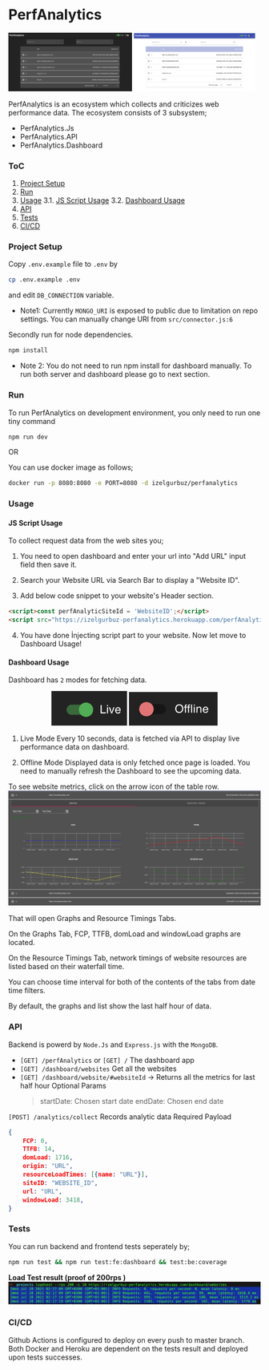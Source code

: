 # PerfAnalytics

<p float="left">
  <img src="images/dark.png?raw=true" width="49%" />
  <img src="images/light.png?raw=true" width="48%" /> 
</p>


PerfAnalytics is an ecosystem which collects and criticizes web performance data. The ecosystem consists
of 3 subsystem;

- PerfAnalytics.Js
- PerfAnalytics.API
- PerfAnalytics.Dashboard

### ToC

1. [Project Setup](#project-setup)
2. [Run](#run)
3. [Usage](#usage)
3.1. [JS Script Usage](#script-usage)
3.2. [Dashboard Usage](#dashboard-usage)
4. [API](#api)
5. [Tests](#tests)
6. [CI/CD](#cicd)

### Project Setup
Copy `.env.example` file to `.env` by 

```bash
cp .env.example .env
```

and edit `DB_CONNECTION` variable.

- Note1: Currently `MONGO_URI` is exposed to public due to limitation on repo settings. You can manually change URI from `src/connector.js:6`

Secondly run for node dependencies.
```bash
npm install
````

- Note 2: You do not need to run npm install for dashboard manually. To run both server and dashboard please go to next section.


### Run

To run PerfAnalytics on development environment, you only need to run one tiny command
```bash
npm run dev
```

OR

You can use docker image as follows;

```bash
docker run -p 8080:8080 -e PORT=8080 -d izelgurbuz/perfanalytics
```
### Usage

#### JS Script Usage

To collect request data from the web sites you;
1. You need to open dashboard and enter your url into "Add URL" input field then save it.

2. Search your Website URL via Search Bar to display a "Website ID".

3. Add below code snippet to your website's Header section.

```html
<script>const perfAnalyticSiteId = 'WebsiteID';</script>
<script src="https://izelgurbuz-perfanalytics.herokuapp.com/perfAnalytics.js"></script>
```
4. You have done İnjecting script part to your website. Now let move to Dashboard Usage!


#### Dashboard Usage

Dashboard has `2` modes for fetching data.
<center>
<p>
  <img src="images/live-switch.png?raw=true" width="30%" />
  <img src="images/offline-switch.png?raw=true" width="35%" /> 
</p>
</center>

1. Live Mode
Every 10 seconds, data is fetched via API to display live performance data on dashboard.

2. Offline Mode
Displayed data is only fetched once page is loaded. You need to manually refresh the Dashboard to see the upcoming data.


To see website metrics, click on the arrow icon of the table row.
<img src="images/opened-content.png?raw=true" width="100%" />

That will open Graphs and Resource Timings Tabs. 

On the Graphs Tab, FCP, TTFB, domLoad and windowLoad graphs are located.

On the Resource Timings Tab, network timings of website resources are listed based on their waterfall time.

You can choose time interval for both of the contents of the tabs from date time filters.

By default, the graphs and list show the last half hour of data.


### API

Backend is powerd by `Node.Js` and `Express.js` with the `MongoDB`.

- `[GET] /perfAnalytics` or `[GET] /`
The dashboard app
- `[GET] /dashboard/websites`
Get all the websites
- `[GET] /dashboard/website/#websiteId` -> Returns all the metrics for last half hour
Optional Params
    > startDate: Chosen start date
    > endDate: Chosen end date


`[POST] /analytics/collect`
Records analytic data
Required Payload

```json
{
    FCP: 0,
    TTFB: 14,
    domLoad: 1716,
    origin: "URL",
    resourceLoadTimes: [{name: "URL"}],
    siteID: "WEBSITE_ID",
    url: "URL",
    windowLoad: 3418,  
}
```

### Tests

You can run backend and frontend tests seperately by;

```bash
npm run test && npm run test:fe:dashboard && test:be:coverage
```

<b>Load Test result (proof of 200rps )</b>
<img src="images/loadtest.png?raw=true" width="100%" />


### CI/CD
Github Actions is configured to deploy on every push to master branch.
Both Docker and Heroku are dependent on the tests result and deployed upon tests successes.